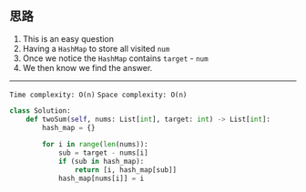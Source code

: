 
## 思路
1. This is an easy question
2. Having a `HashMap` to store all visited `num`
3. Once we notice the `HashMap` contains `target` - `num`
4. We then know we find the answer.

___

`Time complexity: O(n)`
`Space complexity: O(n)`

```python
class Solution:
    def twoSum(self, nums: List[int], target: int) -> List[int]:
        hash_map = {}
        
        for i in range(len(nums)):
            sub = target - nums[i]
            if (sub in hash_map):
                return [i, hash_map[sub]]
            hash_map[nums[i]] = i 
```